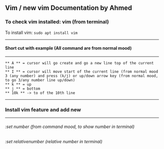 ## Vim / new vim Documentation by Ahmed

### To check vim installed: vim (from  terminal)
To install vim: ```sudo apt install vim```

------------------------------------
#### Short cut with example (All command are from normal mood)
------------------------------------
```
** A ** = cursor will go create and go a new line top of the current line
** I ** = cursor will move start of the current line (from normal mood
3 (any number) and press (k/j) or up/down arrow key (from normal mood, to go 3/any number line up/down)
** k ** = up
** j ** = bottom
** 10k ** -> to of the 10th line
```
  
 
-------------------------------------
### Install vim feature and add new
-------------------------------------
###### :set number (from command mood, to show number in terminal)
###### :set relativenumber (relative number in terminal)
